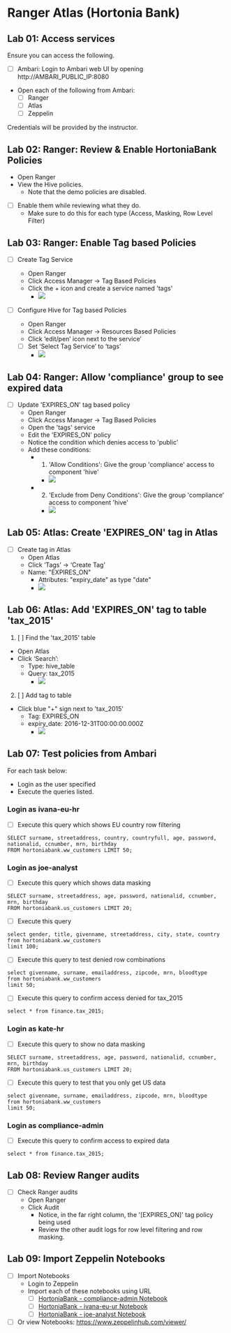 # Ranger Atlas (Hortonia Bank)

## Lab 01: Access services

Ensure you can access the following.

- [ ] Ambari: Login to Ambari web UI by opening http://AMBARI_PUBLIC_IP:8080
- Open each of the following from Ambari:
  - [ ] Ranger
  - [ ] Atlas
  - [ ] Zeppelin

Credentials will be provided by the instructor.

## Lab 02: Ranger: Review & Enable HortoniaBank Policies

- Open Ranger
- View the Hive policies.
  - Note that the demo policies are disabled.
- [ ] Enable them while reviewing what they do.
  - Make sure to do this for each type (Access, Masking, Row Level Filter)

## Lab 03: Ranger: Enable Tag based Policies

- [ ] Create Tag Service
  - Open Ranger
  - Click Access Manager -> Tag Based Policies
  - Click the + icon and create a service named 'tags'
    - ![](./media/screenshot-ranger-add-tag-service.png)

- [ ] Configure Hive for Tag based Policies
  - Open Ranger
  - Click Access Manager -> Resources Based Policies
  - Click ‘edit/pen’ icon next to the service’
  - [ ] Set ‘Select Tag Service’ to ‘tags’
    - ![](./media/screenshot-ranger-configure-hive-tag-service.png)

## Lab 04: Ranger: Allow 'compliance' group to see expired data

- [ ] Update 'EXPIRES_ON' tag based policy
  - Open Ranger
  - Click Access Manager -> Tag Based Policies
  - Open the 'tags' service
  - Edit the 'EXPIRES_ON' policy
  - Notice the condition which denies access to 'public'
  - Add these conditions:
    - 1. 'Allow Conditions': Give the group 'compliance' access to component 'hive'
      - ![](./media/screenshot-ranger-add-tag-condition1.png)
    - 2. 'Exclude from Deny Conditions': Give the group 'compliance' access to component 'hive'
      - ![](./media/screenshot-ranger-add-tag-condition1.png)

## Lab 05: Atlas: Create 'EXPIRES_ON' tag in Atlas

- [ ] Create tag in Atlas
  - Open Atlas
  - Click ‘Tags’ -> ‘Create Tag’
  - Name: "EXPIRES_ON"
    - Attributes: "expiry_date" as type "date"
    - ![](./media/screenshot-atlas-create-tag-expireson.png)

## Lab 06: Atlas: Add 'EXPIRES_ON' tag to table 'tax_2015'

1. [ ] Find the 'tax_2015' table
  - Open Atlas
  - Click ‘Search’:
    - Type: hive_table
    - Query: tax_2015
      - ![](media/screenshot-atlas-tax2015-search.png)
2. [ ] Add tag to table
  - Click blue "+" sign next to 'tax_2015'
    - Tag: EXPIRES_ON
    - expiry_date: 2016-12-31T00:00:00.000Z
      - ![](media/screenshot-atlas-tax2015-tag.png)

## Lab 07: Test policies from Ambari

For each task below:
- Login as the user specified
- Execute the queries listed.

### Login as ivana-eu-hr
  - [ ] Execute this query which shows EU country row filtering
```
SELECT surname, streetaddress, country, countryfull, age, password, nationalid, ccnumber, mrn, birthday
FROM hortoniabank.ww_customers LIMIT 50;
```

### Login as joe-analyst
  - [ ] Execute this query which shows data masking
```
SELECT surname, streetaddress, age, password, nationalid, ccnumber, mrn, birthday
FROM hortoniabank.us_customers LIMIT 20;
```
  - [ ] Execute this query
```
select gender, title, givenname, streetaddress, city, state, country from hortoniabank.ww_customers
limit 100;
```
  - [ ] Execute this query to test denied row combinations
```
select givenname, surname, emailaddress, zipcode, mrn, bloodtype
from hortoniabank.ww_customers
limit 50;
```
  - [ ] Execute this query to confirm access denied for tax_2015
```
select * from finance.tax_2015;
```

### Login as kate-hr
  - [ ] Execute this query to show no data masking
```
SELECT surname, streetaddress, age, password, nationalid, ccnumber, mrn, birthday
FROM hortoniabank.us_customers LIMIT 20;
```
  - [ ] Execute this query to test that you only get US data
```
select givenname, surname, emailaddress, zipcode, mrn, bloodtype
from hortoniabank.ww_customers
limit 50;
```

### Login as compliance-admin
- [ ] Execute this query to confirm access to expired data
```
select * from finance.tax_2015;
```

## Lab 08: Review Ranger audits

- [ ] Check Ranger audits
  - Open Ranger
  - Click Audit
    - Notice, in the far right column, the '[EXPIRES_ON]' tag policy being used
    - Review the other audit logs for row level filtering and row masking.

## Lab 09: Import Zeppelin Notebooks

- [ ] Import Notebooks
  - Login to Zeppelin
  - Import each of these notebooks using URL
    - [ ] [HortoniaBank - compliance-admin Notebook](https://raw.githubusercontent.com/seanorama/masterclass/master/ranger-atlas/Notebooks/HortoniaBank%20-%20Compliance%20Admin%20View.json)
    - [ ] [HortoniaBank - ivana-eu-ur Notebook](https://raw.githubusercontent.com/seanorama/masterclass/master/ranger-atlas/Notebooks/HortoniaBank%20-%20Ivana%20EU%20HR.json)
    - [ ] [HortoniaBank - joe-analyst Notebook](https://raw.githubusercontent.com/seanorama/masterclass/master/ranger-atlas/Notebooks/HortoniaBank%20-%20Joe%20Analyst.json)

- [ ] Or view Notebooks: https://www.zeppelinhub.com/viewer/
